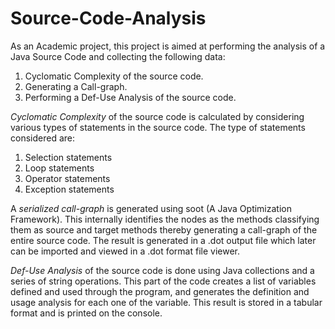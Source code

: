 # Source-Code-Analysis

As an Academic project, this project is aimed at performing the analysis of a Java Source Code and collecting the following data:
1. Cyclomatic Complexity of the source code.
2. Generating a Call-graph.
3. Performing a Def-Use Analysis of the source code.

*Cyclomatic Complexity* of the source code is calculated by considering various types of statements in the source code. The type of statements considered are:
  1. Selection statements
  2. Loop statements
  3. Operator statements
  4. Exception statements
  
A *serialized call-graph* is generated using soot (A Java Optimization Framework). This internally identifies the nodes as the methods classifying them as source and target methods thereby generating a call-graph of the entire source code. The result is generated in a .dot output file which later can be imported and viewed in a .dot format file viewer. 

*Def-Use Analysis* of the source code is done using Java collections and a series of string operations. This part of the code creates a list of variables defined and used through the program, and generates the definition and usage analysis for each one of the variable. This result is stored in a tabular format and is printed on the console.
